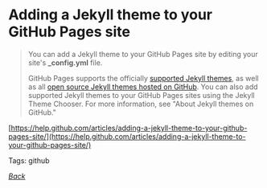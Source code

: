 # Adding a Jekyll theme to your GitHub Pages site

> You can add a Jekyll theme to your GitHub Pages site by editing your site's **_config.yml** file.
>
> GitHub Pages supports the officially [supported Jekyll themes](https://pages.github.com/themes/), as well as all [open source Jekyll themes hosted on GitHub](https://github.com/topics/jekyll-theme). You can also add supported Jekyll themes to your GitHub Pages sites using the Jekyll Theme Chooser. For more information, see "About Jekyll themes on GitHub."

[https://help.github.com/articles/adding-a-jekyll-theme-to-your-github-pages-site/](https://help.github.com/articles/adding-a-jekyll-theme-to-your-github-pages-site/)

Tags: github

[_Back_](../)
